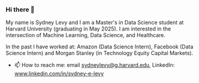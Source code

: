### Hi there 👋

My name is Sydney Levy and I am a Master's in Data Science student at Harvard University (graduating in May 2025). I am interested in the intersection of Machine Learning, Data Science, and Healthcare.  

In the past I have worked at: Amazon (Data Science Intern), Facebook (Data Science Intern) and Morgan Stanley (in Technology Equity Capital Markets).

- 📫 How to reach me: email sydneylevy@g.harvard.edu, LinkedIn: www.linkedin.com/in/sydney-e-levy


<!--
**sydney-levy/sydney-levy** is a ✨ _special_ ✨ repository because its `README.md` (this file) appears on your GitHub profile.

Here are some ideas to get you started:

- 🔭 I’m currently working on ...
- 🌱 I’m currently learning ...
- 👯 I’m looking to collaborate on ...
- 🤔 I’m looking for help with ...
- 💬 Ask me about ...
- 😄 Pronouns: ...
- ⚡ Fun fact: ...
-->
